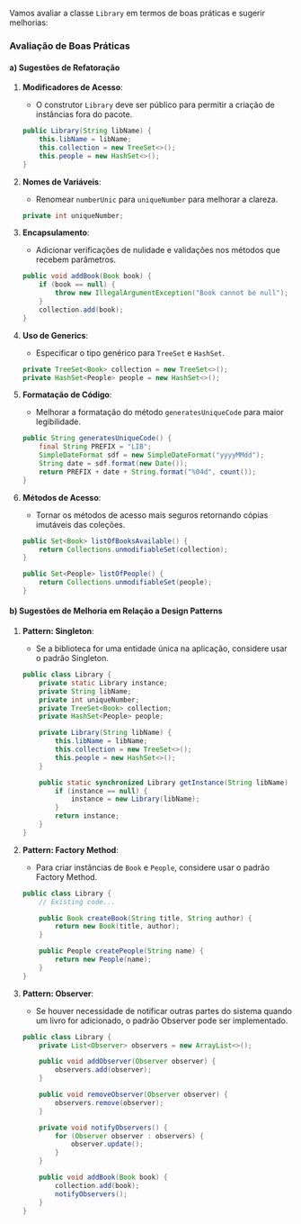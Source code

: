 Vamos avaliar a classe `Library` em termos de boas práticas e sugerir melhorias:

### Avaliação de Boas Práticas

#### a) Sugestões de Refatoração

1. **Modificadores de Acesso**:
   - O construtor `Library` deve ser público para permitir a criação de instâncias fora do pacote.

   ```java
   public Library(String libName) {
       this.libName = libName;
       this.collection = new TreeSet<>();
       this.people = new HashSet<>();
   }
   ```

2. **Nomes de Variáveis**:
   - Renomear `numberUnic` para `uniqueNumber` para melhorar a clareza.

   ```java
   private int uniqueNumber;
   ```

3. **Encapsulamento**:
   - Adicionar verificações de nulidade e validações nos métodos que recebem parâmetros.

   ```java
   public void addBook(Book book) {
       if (book == null) {
           throw new IllegalArgumentException("Book cannot be null");
       }
       collection.add(book);
   }
   ```

4. **Uso de Generics**:
   - Especificar o tipo genérico para `TreeSet` e `HashSet`.

   ```java
   private TreeSet<Book> collection = new TreeSet<>();
   private HashSet<People> people = new HashSet<>();
   ```

5. **Formatação de Código**:
   - Melhorar a formatação do método `generatesUniqueCode` para maior legibilidade.

   ```java
   public String generatesUniqueCode() {
       final String PREFIX = "LIB";
       SimpleDateFormat sdf = new SimpleDateFormat("yyyyMMdd");
       String date = sdf.format(new Date());
       return PREFIX + date + String.format("%04d", count());
   }
   ```

6. **Métodos de Acesso**:
   - Tornar os métodos de acesso mais seguros retornando cópias imutáveis das coleções.

   ```java
   public Set<Book> listOfBooksAvailable() {
       return Collections.unmodifiableSet(collection);
   }

   public Set<People> listOfPeople() {
       return Collections.unmodifiableSet(people);
   }
   ```

#### b) Sugestões de Melhoria em Relação a Design Patterns

1. **Pattern: Singleton**:
   - Se a biblioteca for uma entidade única na aplicação, considere usar o padrão Singleton.

   ```java
   public class Library {
       private static Library instance;
       private String libName;
       private int uniqueNumber;
       private TreeSet<Book> collection;
       private HashSet<People> people;

       private Library(String libName) {
           this.libName = libName;
           this.collection = new TreeSet<>();
           this.people = new HashSet<>();
       }

       public static synchronized Library getInstance(String libName) {
           if (instance == null) {
               instance = new Library(libName);
           }
           return instance;
       }
   }
   ```

2. **Pattern: Factory Method**:
   - Para criar instâncias de `Book` e `People`, considere usar o padrão Factory Method.

   ```java
   public class Library {
       // Existing code...

       public Book createBook(String title, String author) {
           return new Book(title, author);
       }

       public People createPeople(String name) {
           return new People(name);
       }
   }
   ```

3. **Pattern: Observer**:
   - Se houver necessidade de notificar outras partes do sistema quando um livro for adicionado, o padrão Observer pode ser implementado.

   ```java
   public class Library {
       private List<Observer> observers = new ArrayList<>();

       public void addObserver(Observer observer) {
           observers.add(observer);
       }

       public void removeObserver(Observer observer) {
           observers.remove(observer);
       }

       private void notifyObservers() {
           for (Observer observer : observers) {
               observer.update();
           }
       }

       public void addBook(Book book) {
           collection.add(book);
           notifyObservers();
       }
   }
   ```
